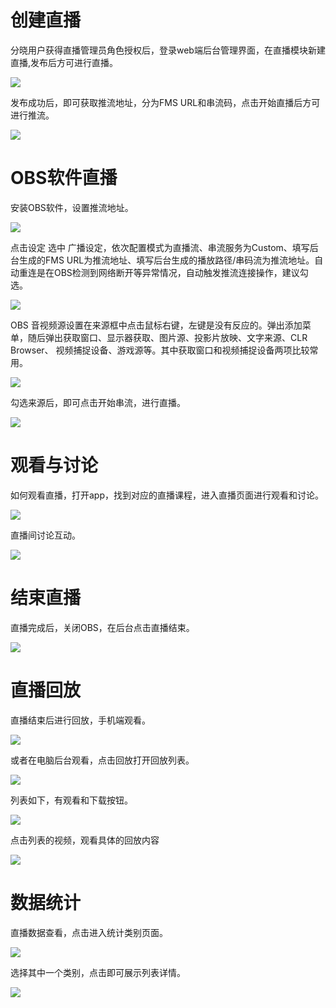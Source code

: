 # 创建直播
分晓用户获得直播管理员角色授权后，登录web端后台管理界面，在直播模块新建直播,发布后方可进行直播。

![](/assets/13.png)

发布成功后，即可获取推流地址，分为FMS URL和串流码，点击开始直播后方可进行推流。

![](/assets/14.png)
# OBS软件直播
安装OBS软件，设置推流地址。

![](/assets/15.png)

点击设定 选中 广播设定，依次配置模式为直播流、串流服务为Custom、填写后台生成的FMS URL为推流地址、填写后台生成的播放路径/串码流为推流地址。自动重连是在OBS检测到网络断开等异常情况，自动触发推流连接操作，建议勾选。

![](/assets/16.png)

OBS 音视频源设置在来源框中点击鼠标右键，左键是没有反应的。弹出添加菜单，随后弹出获取窗口、显示器获取、图片源、投影片放映、文字来源、CLR Browser、 视频捕捉设备、游戏源等。其中获取窗口和视频捕捉设备两项比较常用。

![](/assets/17.png)

勾选来源后，即可点击开始串流，进行直播。

![](/assets/18.png)
# 观看与讨论
如何观看直播，打开app，找到对应的直播课程，进入直播页面进行观看和讨论。

![](/assets/19.png)

直播间讨论互动。

![](/assets/20.png)
# 结束直播
直播完成后，关闭OBS，在后台点击直播结束。

![](/assets/21.png)
# 直播回放
直播结束后进行回放，手机端观看。

![](/assets/22.png)

或者在电脑后台观看，点击回放打开回放列表。

![](/assets/23.png)

列表如下，有观看和下载按钮。

![](/assets/24.png)

点击列表的视频，观看具体的回放内容

![](/assets/25.png)
# 数据统计
直播数据查看，点击进入统计类别页面。

![](/assets/26.png)

选择其中一个类别，点击即可展示列表详情。

![](/assets/27.png)